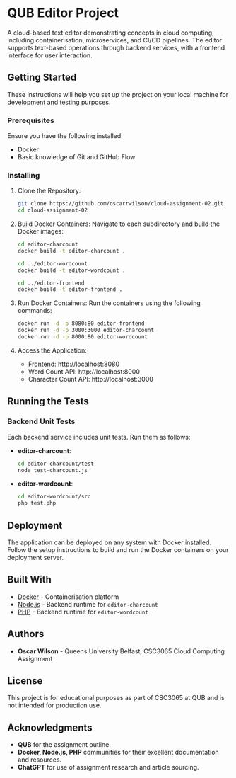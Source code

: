 # QUB Editor Project

A cloud-based text editor demonstrating concepts in cloud computing, including containerisation, microservices, and CI/CD pipelines. The editor supports text-based operations through backend services, with a frontend interface for user interaction.

## Getting Started

These instructions will help you set up the project on your local machine for development and testing purposes.

### Prerequisites

Ensure you have the following installed:

- Docker
- Basic knowledge of Git and GitHub Flow

### Installing

1. Clone the Repository:
   ```bash
   git clone https://github.com/oscarrwilson/cloud-assignment-02.git
   cd cloud-assignment-02
   ```

2. Build Docker Containers:
   Navigate to each subdirectory and build the Docker images:
   ```bash
   cd editor-charcount
   docker build -t editor-charcount .

   cd ../editor-wordcount
   docker build -t editor-wordcount .

   cd ../editor-frontend
   docker build -t editor-frontend .
   ```

3. Run Docker Containers:
   Run the containers using the following commands:
   ```bash
   docker run -d -p 8080:80 editor-frontend
   docker run -d -p 3000:3000 editor-charcount
   docker run -d -p 8000:80 editor-wordcount

   ```

4. Access the Application:
   - Frontend: http://localhost:8080
   - Word Count API: http://localhost:8000
   - Character Count API: http://localhost:3000

## Running the Tests

### Backend Unit Tests

Each backend service includes unit tests. Run them as follows:

- **editor-charcount**:
  ```bash
  cd editor-charcount/test
  node test-charcount.js
  ```

- **editor-wordcount**:
  ```bash
  cd editor-wordcount/src
  php test.php
  ```

## Deployment

The application can be deployed on any system with Docker installed. Follow the setup instructions to build and run the Docker containers on your deployment server.

## Built With

- [Docker](https://docs.docker.com/) - Containerisation platform
- [Node.js](https://nodejs.org/) - Backend runtime for `editor-charcount`
- [PHP](https://www.php.net/) - Backend runtime for `editor-wordcount`

## Authors

- **Oscar Wilson** - Queens University Belfast, CSC3065 Cloud Computing Assignment

## License

This project is for educational purposes as part of CSC3065 at QUB and is not intended for production use.

## Acknowledgments

- **QUB** for the assignment outline.
- **Docker, Node.js, PHP** communities for their excellent documentation and resources.
- **ChatGPT** for use of assignment research and article sourcing.
